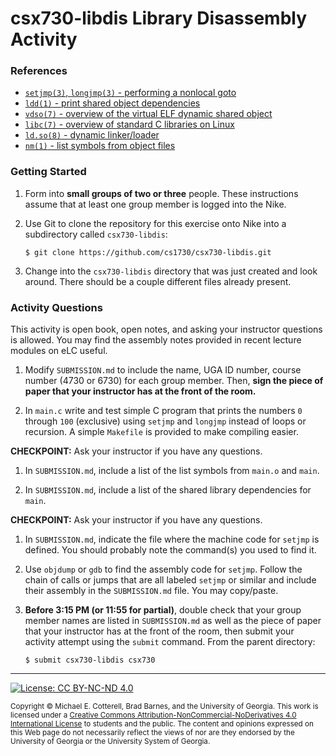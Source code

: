 # csx730-libdis Library Disassembly Activity

### References

* [`setjmp(3)`, `longjmp(3)` - performing a nonlocal goto](http://man7.org/linux/man-pages/man3/setjmp.3.html)
* [`ldd(1)` - print shared object dependencies](http://man7.org/linux/man-pages/man1/ldd.1.html)
* [`vdso(7)` - overview of the virtual ELF dynamic shared object](http://man7.org/linux/man-pages/man7/vdso.7.html)
* [`libc(7)` - overview of standard C libraries on Linux](http://man7.org/linux/man-pages/man7/libc.7.html)
* [`ld.so(8)` - dynamic linker/loader](http://man7.org/linux/man-pages/man8/ld.so.8.html)
* [`nm(1)` - list symbols from object files](http://man7.org/linux/man-pages/man1/nm.1.html)

### Getting Started

1. Form into **small groups of two or three** people. These instructions assume that at least one group 
   member is logged into the Nike. 

1. Use Git to clone the repository for this exercise onto Nike into a subdirectory called `csx730-libdis`:

   ```
   $ git clone https://github.com/cs1730/csx730-libdis.git
   ```

1. Change into the `csx730-libdis` directory that was just created and look around. There should be a
   couple different files already present.
   
### Activity Questions

This activity is open book, open notes, and asking your instructor questions is allowed. You may
find the assembly notes provided in recent lecture modules on eLC useful. 

1. Modify `SUBMISSION.md` to include the name, UGA ID number, course number (4730 or 6730) 
   for each group member. Then, **sign the piece of paper that your instructor has at the front 
   of the room.**
   
1. In `main.c` write and test simple C program that prints the numbers `0` through `100` (exclusive)
   using `setjmp` and `longjmp` instead of loops or recursion. A simple `Makefile` is provided to make 
   compiling easier.
   
**CHECKPOINT:** Ask your instructor if you have any questions.

1. In `SUBMISSION.md`, include a list of the list symbols from `main.o` and `main`.

1. In `SUBMISSION.md`, include a list of the shared library dependencies for `main`.

**CHECKPOINT:** Ask your instructor if you have any questions.

1. In `SUBMISSION.md`, indicate the file where the machine code for `setjmp` is defined.
   You should probably note the command(s) you used to find it.
   
1. Use `objdump` or `gdb` to find the assembly code for `setjmp`. Follow the chain of
   calls or jumps that are all labeled `setjmp` or similar and include their assembly in the
   `SUBMISSION.md` file. You may copy/paste.

1. **Before 3:15 PM (or 11:55 for partial)**, double check that your group member names are listed in 
   `SUBMISSION.md` as well as the piece of paper that your instructor has at the front of the room, then
   submit your activity attempt using the `submit` command. From the parent directory:
   
   ```
   $ submit csx730-libdis csx730
   ```

<hr/>

[![License: CC BY-NC-ND 4.0](https://img.shields.io/badge/License-CC%20BY--NC--ND%204.0-lightgrey.svg)](http://creativecommons.org/licenses/by-nc-nd/4.0/)

<small>
Copyright &copy; Michael E. Cotterell, Brad Barnes, and the University of Georgia.
This work is licensed under a <a rel="license" href="http://creativecommons.org/licenses/by-nc-nd/4.0/">Creative Commons Attribution-NonCommercial-NoDerivatives 4.0 International License</a> to students and the public.
The content and opinions expressed on this Web page do not necessarily reflect the views of nor are they endorsed by the University of Georgia or the University System of Georgia.
</small>
